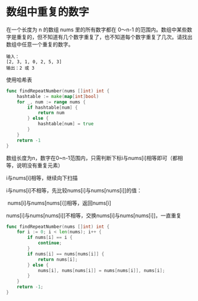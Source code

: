 # 数组中重复的数字

在一个长度为 n 的数组 nums 里的所有数字都在 0～n-1 的范围内。数组中某些数字是重复的，但不知道有几个数字重复了，也不知道每个数字重复了几次。请找出数组中任意一个重复的数字。

```
输入：
[2, 3, 1, 0, 2, 5, 3]
输出：2 或 3
```

使用哈希表

```go
func findRepeatNumber(nums []int) int {
    hashtable := make(map[int]bool)
    for _, num := range nums {
        if hashtable[num] {
            return num
        } else {
            hashtable[num] = true
        }
    }
    return -1
}
```

数组长度为n，数字在0~n-1范围内，只需判断下标i与nums[i]相等即可（都相等，说明没有重复元素）

i与nums[i]相等，继续向下扫描

i与nums[i]不相等，先比较nums[i]与nums[nums[i]]的值：

​	nums[i]与nums[nums[i]]相等，返回nums[i]

​	nums[i]与nums[nums[i]]不相等，交换nums[i]与nums[nums[i]]，一直重复

```go
func findRepeatNumber(nums []int) int {
    for i := 0; i < len(nums); i++ {
        if nums[i] == i {
            continue;
        }
        if nums[i] == nums[nums[i]] {
            return nums[i];
        } else {
            nums[i], nums[nums[i]] = nums[nums[i]], nums[i];
        }
    }
    return -1;
}
```

